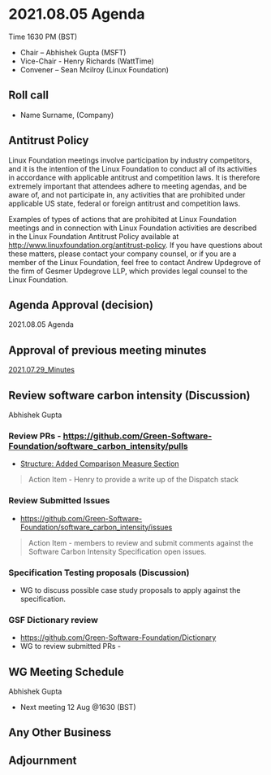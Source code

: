 # 2021.08.05 Agenda
Time 1630 PM (BST)

- Chair – Abhishek Gupta (MSFT)
- Vice-Chair - Henry Richards (WattTime)
- Convener – Sean Mcilroy (Linux Foundation)
  
## Roll call
* Name Surname, (Company)  
  
## Antitrust Policy
Linux Foundation meetings involve participation by industry competitors, and it is the intention of the Linux Foundation to conduct 
all of its activities in accordance with applicable antitrust and competition laws. 
It is therefore extremely important that attendees adhere to meeting agendas, and be aware of, and not participate in, any activities 
that are prohibited under applicable US state, federal or foreign antitrust and competition laws.

Examples of types of actions that are prohibited at Linux Foundation meetings and in connection with Linux Foundation activities are 
described in the Linux Foundation Antitrust Policy available at http://www.linuxfoundation.org/antitrust-policy. 
If you have questions about these matters, please contact your company counsel, or if you are a member of the Linux Foundation, 
feel free to contact Andrew Updegrove of the firm of Gesmer Updegrove LLP, which provides legal counsel to the Linux Foundation.
  
## Agenda Approval (decision) 
2021.08.05 Agenda
  
## Approval of previous meeting minutes
[2021.07.29_Minutes](https://github.com/Green-Software-Foundation/standards_wg/blob/main/Agenda_Minutes/2021.07.29_Minutes.md)

## Review software carbon intensity (Discussion)
Abhishek Gupta
 
 ### Review PRs - https://github.com/Green-Software-Foundation/software_carbon_intensity/pulls
- [Structure: Added Comparison Measure Section](https://github.com/Green-Software-Foundation/software_carbon_intensity/pull/13)
> Action Item - Henry to provide a write up of the Dispatch stack
 
### Review Submitted Issues 
- https://github.com/Green-Software-Foundation/software_carbon_intensity/issues
> Action Item - members to review and submit comments against the Software Carbon Intensity Specification open issues.
  
### Specification Testing proposals (Discussion)
- WG to discuss possible case study proposals to apply against the specification. 

### GSF Dictionary review 
- https://github.com/Green-Software-Foundation/Dictionary
- WG to review submitted PRs - 


## WG Meeting Schedule
Abhishek Gupta
- Next meeting 12 Aug @1630 (BST) 

## Any Other Business

## Adjournment
